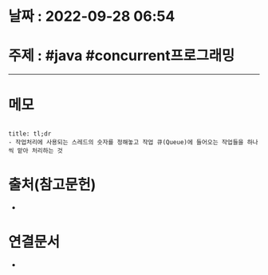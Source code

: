 # 날짜 : 2022-09-28 06:54

# 주제 : #java #concurrent프로그래밍 
----
# 메모

```toc
```

```ad-note
title: tl;dr
- 작업처리에 사용되는 스레드의 숫자를 정해놓고 작업 큐(Queue)에 들어오는 작업들을 하나씩 맡아 처리하는 것
```




# 출처(참고문헌)
- 

# 연결문서
- 
